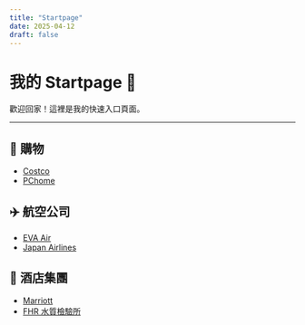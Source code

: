 ```yaml
---
title: "Startpage"
date: 2025-04-12
draft: false
---
```


# 我的 Startpage 🚀

歡迎回家！這裡是我的快速入口頁面。

---

## 🛒 購物

- <a href="https://www.costco.com.tw/" target="_blank">Costco</a>
- <a href="https://24h.pchome.com.tw/" target="_blank">PChome</a>

## ✈️ 航空公司

- <a href="https://www.evaair.com/" target="_blank">EVA Air</a>
- <a href="https://www.jal.co.jp/tw/zhtw/" target="_blank">Japan Airlines</a>

## 🏨 酒店集團

- [Marriott](https://www.marriott.com/)
- <a href="https://hanketgoog.blogspot.com/" target="_blank">FHR 水質檢驗所</a>
